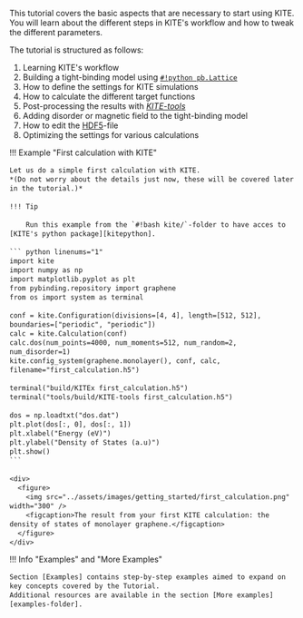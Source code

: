 This tutorial covers the basic aspects that are necessary to start using KITE.
You will learn about the different steps in KITE's workflow and how to tweak the different parameters.

The tutorial is structured as follows:

1. Learning KITE's workflow
2. Building a tight-binding model using [`#!python pb.Lattice`][lattice]
3. How to define the settings for KITE simulations
4. How to calculate the different target functions 
5. Post-processing the results with [*KITE-tools*][kitetools]
6. Adding disorder or magnetic field to the tight-binding model
7. How to edit the [HDF5]-file
8. Optimizing the settings for various calculations

!!! Example "First calculation with KITE"
    
    Let us do a simple first calculation with KITE.
    *(Do not worry about the details just now, these will be covered later in the tutorial.)*

    !!! Tip
    
        Run this example from the `#!bash kite/`-folder to have acces to [KITE's python package][kitepython].

    ``` python linenums="1"
    import kite
    import numpy as np
    import matplotlib.pyplot as plt 
    from pybinding.repository import graphene
    from os import system as terminal

    conf = kite.Configuration(divisions=[4, 4], length=[512, 512], boundaries=["periodic", "periodic"])
    calc = kite.Calculation(conf)
    calc.dos(num_points=4000, num_moments=512, num_random=2, num_disorder=1)
    kite.config_system(graphene.monolayer(), conf, calc, filename="first_calculation.h5")

    terminal("build/KITEx first_calculation.h5")
    terminal("tools/build/KITE-tools first_calculation.h5")

    dos = np.loadtxt("dos.dat")
    plt.plot(dos[:, 0], dos[:, 1])
    plt.xlabel("Energy (eV)")
    plt.ylabel("Density of States (a.u)")
    plt.show()
    ```
  
    <div>
      <figure>
        <img src="../assets/images/getting_started/first_calculation.png" width="300" />
        <figcaption>The result from your first KITE calculation: the density of states of monolayer graphene.</figcaption>
      </figure>
    </div>



!!! Info "Examples" and "More Examples"
    
    Section [Examples] contains step-by-step examples aimed to expand on key concepts covered by the Tutorial.
    Additional resources are available in the section [More examples][examples-folder].


[HDF5]: https://www.hdfgroup.org
[pybinding]: https://docs.pybinding.site/en/stable
[lattice]: https://docs.pybinding.site/en/stable/_api/pybinding.Lattice.html
[documentation]: ../documentation/index.md
[tightbinding]: ../documentation/tight_binding.md

[lattice-tutorial]: tb_model.md

[kitepython]: ../api/kite.md
[kitex]: ../api/kitex.md
[kitetools]: ../api/kite-tools.md

[calculation]: calculation.md.md
[disorder]: disorder.md
[Examples]: examples/graphene.md

[configuration]: ../api/kite.md#configuration
[configuration-divisions]: ../api/kite.md#configuration-divisions
[configuration-length]: ../api/kite.md#configuration-length
[configuration-boundaries]: ../api/kite.md#configuration-boundaries
[configuration-is_complex]: ../api/kite.md#configuration-is_complex
[configuration-precision]: ../api/kite.md#configuration-precision
[configuration-spectrum_range]: ../api/kite.md#configuration-spectrum_range
[configuration-angles]: ../api/kite.md#configuration-angles
[configuration-custom_local]: ../api/kite.md#configuration-custom_local
[configuration-custom_local_print]: ../api/kite.md#configuration-custom_local_print
[calculation]: ../api/kite.md#calculation

[examples-folder]: more_examples/additional_examples.md

